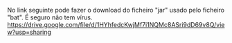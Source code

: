 No link seguinte pode fazer o download do ficheiro "jar" usado pelo ficheiro "bat". É seguro não tem vírus.
https://drive.google.com/file/d/1HYhfedcKwjMf7i1NQMc8ASri9dD69v8Q/view?usp=sharing
